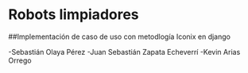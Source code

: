 # Robots limpiadores
##Implementación de caso de uso con metodlogía Iconix en django

-Sebastián Olaya Pérez
-Juan Sebastián Zapata Echeverrí
-Kevin Arias Orrego
